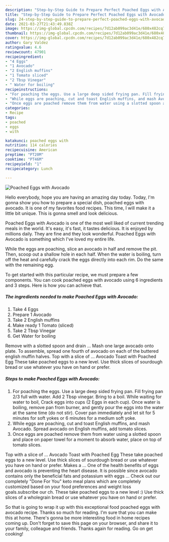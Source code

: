 ```yaml
---
description: "Step-by-Step Guide to Prepare Perfect Poached Eggs with Avocado"
title: "Step-by-Step Guide to Prepare Perfect Poached Eggs with Avocado"
slug: 24-step-by-step-guide-to-prepare-perfect-poached-eggs-with-avocado
date: 2021-03-27T21:43:49.838Z
image: https://img-global.cpcdn.com/recipes/7d12ab099ac3d41e/680x482cq70/poached-eggs-with-avocado-recipe-main-photo.jpg
thumbnail: https://img-global.cpcdn.com/recipes/7d12ab099ac3d41e/680x482cq70/poached-eggs-with-avocado-recipe-main-photo.jpg
cover: https://img-global.cpcdn.com/recipes/7d12ab099ac3d41e/680x482cq70/poached-eggs-with-avocado-recipe-main-photo.jpg
author: Gary Valdez
ratingvalue: 4.6
reviewcount: 47901
recipeingredient:
- "4 Eggs"
- "1 Avocado"
- "2 English muffins"
- "1 Tomato sliced"
- "2 Tbsp Vinegar"
- " Water for boiling"
recipeinstructions:
- "For poaching the eggs. Use a large deep sided frying pan. Fill frying pan 2/3 full with water. Add 2 Tbsp vinegar. Bring to a boil. While waiting for water to boil, Crack eggs into cups (2 Eggs in each cup). Once water is boiling, remove pan from burner, and gently pour the eggs into the water at the same time (do not stir). Cover pan immediately and let sit for 5 minutes for soft yokes or 6 minutes for a medium soft yoke."
- "While eggs are poaching, cut and toast English muffins, and mash Avocado. Spread avocado on English muffins, add tomato slices."
- "Once eggs are poached remove them from water using a slotted spoon and place on paper towel for a moment to absorb water, place on top of tomato slices."
categories:
- Recipe
tags:
- poached
- eggs
- with

katakunci: poached eggs with 
nutrition: 114 calories
recipecuisine: American
preptime: "PT20M"
cooktime: "PT46M"
recipeyield: "1"
recipecategory: Lunch

---
```



![Poached Eggs with Avocado](https://img-global.cpcdn.com/recipes/7d12ab099ac3d41e/680x482cq70/poached-eggs-with-avocado-recipe-main-photo.jpg)

Hello everybody, hope you are having an amazing day today. Today, I'm gonna show you how to prepare a special dish, poached eggs with avocado. It is one of my favorites food recipes. This time, I will make it a little bit unique. This is gonna smell and look delicious.

Poached Eggs with Avocado is one of the most well liked of current trending meals in the world. It's easy, it's fast, it tastes delicious. It is enjoyed by millions daily. They are fine and they look wonderful. Poached Eggs with Avocado is something which I've loved my entire life.

While the eggs are poaching, slice an avocado in half and remove the pit. Then, scoop out a shallow hole in each half. When the water is boiling, turn off the heat and carefully crack the eggs directly into each rim. Do the same with the remaining egg.


To get started with this particular recipe, we must prepare a few components. You can cook poached eggs with avocado using 6 ingredients and 3 steps. Here is how you can achieve that.

<!--inarticleads1-->

##### The ingredients needed to make Poached Eggs with Avocado:

1. Take 4 Eggs
1. Prepare 1 Avocado
1. Take 2 English muffins
1. Make ready 1 Tomato (sliced)
1. Take 2 Tbsp Vinegar
1. Get  Water for boiling


Remove with a slotted spoon and drain … Mash one large avocado onto plate. To assemble, spread one fourth of avocado on each of the buttered english muffin halves. Top with a slice of … Avocado Toast with Poached Egg These take poached eggs to a new level. Use thick slices of sourdough bread or use whatever you have on hand or prefer. 

<!--inarticleads2-->

##### Steps to make Poached Eggs with Avocado:

1. For poaching the eggs. Use a large deep sided frying pan. Fill frying pan 2/3 full with water. Add 2 Tbsp vinegar. Bring to a boil. While waiting for water to boil, Crack eggs into cups (2 Eggs in each cup). Once water is boiling, remove pan from burner, and gently pour the eggs into the water at the same time (do not stir). Cover pan immediately and let sit for 5 minutes for soft yokes or 6 minutes for a medium soft yoke.
1. While eggs are poaching, cut and toast English muffins, and mash Avocado. Spread avocado on English muffins, add tomato slices.
1. Once eggs are poached remove them from water using a slotted spoon and place on paper towel for a moment to absorb water, place on top of tomato slices.


Top with a slice of … Avocado Toast with Poached Egg These take poached eggs to a new level. Use thick slices of sourdough bread or use whatever you have on hand or prefer. Makes a … One of the health benefits of eggs and avocado is preventing the heart disease. It is possible since avocado contains only the beneficial fats and potassium with eggs … Check out our completely &#34;Done For You&#34; keto meal plans which are completely customized based on your food preferences and weight loss goals.subscribe our ch. These take poached eggs to a new level :) Use thick slices of a wholegrain bread or use whatever you have on hand or prefer. 

So that is going to wrap it up with this exceptional food poached eggs with avocado recipe. Thanks so much for reading. I'm sure that you can make this at home. There's gonna be more interesting food in home recipes coming up. Don't forget to save this page on your browser, and share it to your family, colleague and friends. Thanks again for reading. Go on get cooking!
